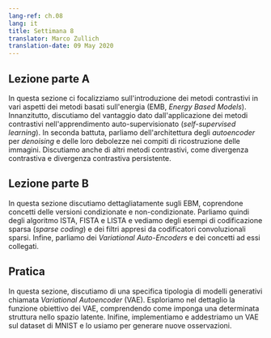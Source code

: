 ```yaml
---
lang-ref: ch.08
lang: it
title: Settimana 8
translator: Marco Zullich
translation-date: 09 May 2020
---
```


## Lezione parte A

<!-- ## Lecture part A -->

In questa sezione ci focalizziamo sull'introduzione dei metodi contrastivi in vari aspetti dei metodi basati sull'energia (EMB, *Energy Based Models*). Innanzitutto, discutiamo del vantaggio dato dall'applicazione dei metodi contrastivi nell'apprendimento auto-supervisionato (*self-supervised learning*). In seconda battuta, parliamo dell'architettura degli *autoencoder* per *denoising* e delle loro debolezze nei compiti di ricostruzione delle immagini. Discutiamo anche di altri metodi contrastivi, come divergenza contrastiva e divergenza contrastiva persistente.

<!-- In this section, we focused on the introduction of contrastive methods in Energy-Based Models in several aspects. First, we discuss the advantage brought by applying contrastive methods in self-supervised learning. Second, we discussed the architecture of denoising autoencoders and their weakness in image reconstruction tasks. We also talked about other contrastive methods, like contrastive divergence and persistent contrastive divergence. -->

## Lezione parte B

<!-- ## Lecture part B -->

In questa sezione discutiamo dettagliatamente sugli EBM, coprendone concetti delle versioni condizionate e non-condizionate. Parliamo quindi degli algoritmo ISTA, FISTA e LISTA e vediamo degli esempi di codificazione sparsa (*sparse coding*) e dei filtri appresi da codificatori convoluzionali sparsi. Infine, parliamo dei *Variational Auto-Encoders* e dei concetti ad essi collegati.

<!-- In this section, we discussed regularized latent variable EBMs in detail covering concepts of conditional and unconditional versions of these models. We then discussed the algorithms of ISTA, FISTA and LISTA and look at examples of sparse coding and filters learned from convolutional sparse encoders. Finally we talked about Variational Auto-Encoders and the underlying concepts involved. -->

## Pratica

<!-- ## Practicum -->

In questa sezione, discutiamo di una specifica tipologia di modelli generativi chiamata *Variational Autoencoder* (VAE). Esploriamo nel dettaglio la funzione obiettivo dei VAE, comprendendo come imponga una determinata struttura nello spazio latente. Inifine, implementiamo e addestriamo un VAE sul dataset di MNIST e lo usiamo per generare nuove osservazioni.

<!-- In this section, we discussed a specific type of generative model called Variational Autoencoders and compared their functionalities and advantages over Classic Autoencoders. We explored the objective function of VAE in detail, understanding how it enforced some structure in the latent space. Finally, we implemented and trained a VAE on the MNIST dataset and used it to generate new samples. -->
